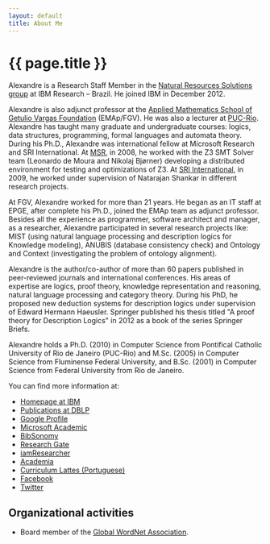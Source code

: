 ```yaml
---
layout: default
title: About Me
---
```


{{ page.title }}
================

Alexandre is a Research Staff Member in the
[Natural Resources Solutions group](https://ibm.biz/brl-nrs) at IBM
Research – Brazil. He joined IBM in December 2012.

Alexandre is also adjunct professor at the
[Applied Mathematics School of Getulio Vargas Foundation](http://emap.fgv.br)
(EMAp/FGV). He was also a lecturer at
[PUC-Rio](http://www.inf.puc-rio.br). Alexandre has taught many
graduate and undergraduate courses: logics, data structures,
programming, formal languages and automata theory. During his Ph.D.,
Alexandre was international fellow at Microsoft Research and SRI
International. At
[MSR](http://research.microsoft.com/en-us/um/redmond/projects/z3/people.html),
in 2008, he worked with the Z3 SMT Solver team (Leonardo de Moura and
Nikolaj Bjørner) developing a distributed environment for testing and
optimizations of Z3. At [SRI International](http://www.sri.com/), in
2009, he worked under supervision of Natarajan Shankar in different
research projects.

At FGV, Alexandre worked for more than 21 years. He began as an IT
staff at EPGE, after complete his Ph.D., joined the EMAp team as
adjunct professor. Besides all the experience as programmer, software
architect and manager, as a researcher, Alexandre participated in
several research projects like: MIST (using natural language
processing and description logics for Knowledge modeling), ANUBIS
(database consistency check) and Ontology and Context (investigating
the problem of ontology alignment).

Alexandre is the author/co-author of more than 60 papers published in
peer-reviewed journals and international conferences. His areas of
expertise are logics, proof theory, knowledge representation and
reasoning, natural language processing and category theory. During his
PhD, he proposed new deduction systems for description logics under
supervision of Edward Hermann Haeusler. Springer published his thesis
titled "A proof theory for Description Logics" in 2012 as a book of
the series Springer Briefs. 

Alexandre holds a Ph.D. (2010) in Computer Science from Pontifical
Catholic University of Rio de Janeiro (PUC-Rio) and M.Sc. (2005) in
Computer Science from Fluminense Federal University, and B.Sc. (2001)
in Computer Science from Federal University from Rio de Janeiro.

You can find more information at:

 - [Homepage at IBM](http://researcher.ibm.com/person/br-alexrad)
 - [Publications at DBLP](http://www.informatik.uni-trier.de/~ley/db/indices/a-tree/r/Rademaker:Alexandre.html)
 - [Google Profile](http://scholar.google.com/citations?user=SWz6BjIAAAAJ)
 - [Microsoft Academic](http://academic.research.microsoft.com/Author/2751793)
 - [BibSonomy](http://www.bibsonomy.org/user/arademaker)
 - [Research Gate](http://www.researchgate.net/profile/Alexandre_Rademaker/)
 - [iamResearcher](http://www.iamresearcher.com/profiles/alexandre.rademaker/)
 - [Academia](http://fgv.academia.edu/AlexandreRademaker)
 - [Curriculum Lattes (Portuguese)](http://lattes.cnpq.br/0675365413696898)
 - [Facebook](http://facebook.com/alexandre.rademaker)
 - [Twitter](http://twitter.com/arademaker)
  
## Organizational activities

- Board member of the
  [Global WordNet Association](http://www.globalwordnet.org).
  
